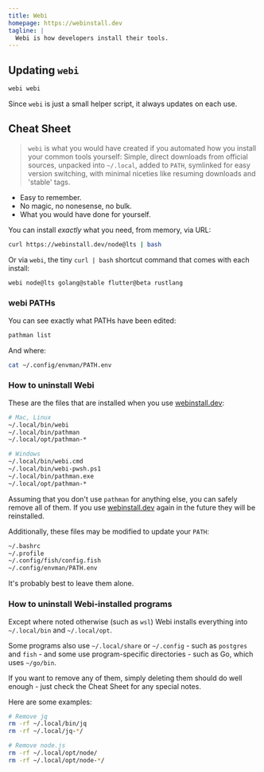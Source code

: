 ```yaml
---
title: Webi
homepage: https://webinstall.dev
tagline: |
  Webi is how developers install their tools.
---
```


## Updating `webi`

```bash
webi webi
```

Since `webi` is just a small helper script, it always updates on each use.

## Cheat Sheet

> `webi` is what you would have created if you automated how you install your
> common tools yourself: Simple, direct downloads from official sources,
> unpacked into `~/.local`, added to `PATH`, symlinked for easy version
> switching, with minimal niceties like resuming downloads and 'stable' tags.

- Easy to remember.
- No magic, no nonesense, no bulk.
- What you would have done for yourself.

You can install _exactly_ what you need, from memory, via URL:

```bash
curl https://webinstall.dev/node@lts | bash
```

Or via `webi`, the tiny `curl | bash` shortcut command that comes with each
install:

```bash
webi node@lts golang@stable flutter@beta rustlang
```

### webi PATHs

You can see exactly what PATHs have been edited:

```bash
pathman list
```

And where:

```bash
cat ~/.config/envman/PATH.env
```

### How to uninstall Webi

These are the files that are installed when you use [webinstall.dev](/):

```bash
# Mac, Linux
~/.local/bin/webi
~/.local/bin/pathman
~/.local/opt/pathman-*

# Windows
~/.local/bin/webi.cmd
~/.local/bin/webi-pwsh.ps1
~/.local/bin/pathman.exe
~/.local/opt/pathman-*
```

Assuming that you don't use `pathman` for anything else, you can safely remove
all of them. If you use [webinstall.dev](/) again in the future they will be
reinstalled.

Additionally, these files may be modified to update your `PATH`:

```bash
~/.bashrc
~/.profile
~/.config/fish/config.fish
~/.config/envman/PATH.env
```

It's probably best to leave them alone.

### How to uninstall Webi-installed programs

Except where noted otherwise (such as `wsl`) Webi installs everything into
`~/.local/bin` and `~/.local/opt`.

Some programs also use `~/.local/share` or `~/.config` - such as `postgres` and
`fish` - and some use program-specific directories - such as Go, which uses
`~/go/bin`.

If you want to remove any of them, simply deleting them should do well enough -
just check the Cheat Sheet for any special notes.

Here are some examples:

```bash
# Remove jq
rm -rf ~/.local/bin/jq
rm -rf ~/.local/jq-*/

# Remove node.js
rm -rf ~/.local/opt/node/
rm -rf ~/.local/opt/node-*/
```
